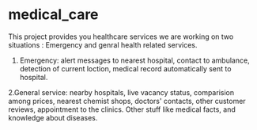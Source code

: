 # medical_care
This project provides you healthcare services
we are working on two situations :
Emergency and genral health related services.
1. Emergency:
alert messages to nearest hospital, contact to ambulance, detection of current loction, medical record automatically sent to hospital.

2.General service:
nearby hospitals, live vacancy status, comparision among prices, nearest chemist shops, doctors' contacts, other customer reviews, appointment to the clinics.
Other stuff like medical facts, and knowledge about diseases.
